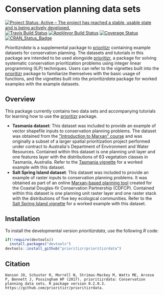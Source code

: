 
<!--- README.md is generated from README.Rmd. Please edit that file -->
Conservation planning data sets
===============================

[![Project Status: Active – The project has reached a stable, usable state and is being actively developed.](http://www.repostatus.org/badges/latest/active.svg)](http://www.repostatus.org/#active) [![Travis Build Status](https://img.shields.io/travis/prioritizr/prioritizrdata/master.svg?label=Mac%20OSX%20%26%20Linux)](https://travis-ci.org/prioritizr/prioritizrdata) [![AppVeyor Build Status](https://img.shields.io/appveyor/ci/jeffreyhanson/prioritizrdata/master.svg?label=Windows)](https://ci.appveyor.com/project/jeffreyhanson/prioritizrdata) [![Coverage Status](https://codecov.io/github/prioritizr/prioritizrdata/coverage.svg?branch=master)](https://codecov.io/github/prioritizr/prioritizrdata?branch=master) [![CRAN\_Status\_Badge](http://www.r-pkg.org/badges/version/prioritizrdata)](https://CRAN.R-project.org/package=prioritizrdata)

*Prioritizrdata* is a supplemental package to [prioritizr](https://github.com/prioritizr/prioritizr) containing example datasets for conservation planning. The datasets and tutorials in this package are intended to be used alongside [prioritizr](https://github.com/prioritizr/prioritizr), a package for solving systematic conservation prioritization problems using integer linear programming (ILP) techniques. Users can refer to the vignettes built into the [prioritizr](https://github.com/prioritizr/prioritizr) package to familiarize themselves with the basic usage of functions, and the vignettes built into the *prioritizrdata* package for worked examples with the example datasets.

Overview
--------

This package currently contains two data sets and accompanying tutorials for learning how to use the [prioritizr](https://github.com/prioritizr/prioritizr) package.

-   **Tasmania dataset**: This dataset was included to provide an example of vector shapefile inputs to conservation planning problems. The dataset was obtained from the ["Introduction to Marxan" course](http://marxan.net/courses) and was originally a subset of a larger spatial prioritization project performed under contract to Australia's Department of Environment and Water Resources. Contained within this dataset is one planning unit layer and one features layer with the distributions of 63 vegetation classes in Tasmania, Australia. Refer to the [Tasmania vignette](https://prioritizr.github.io/prioritizrdata/articles/tasmania.html) for a worked example with this dataset.
-   **Salt Spring Island dataset**: This dataset was included to provide an example of raster inputs to conservation planning problems. It was obtained as part of an online [Marxan-based planning tool](http://arcese.forestry.ubc.ca/marxan-tool) created for the Coastal Douglas-fir Conservation Partnership (CDFCP). Contained within this dataset is one planning unit raster layer and one raster stack with the distributions of five key ecological communities. Refer to the [Salt Spring Island vignette](https://prioritizr.github.io/prioritizrdata/articles/saltspring.html) for a worked example with this dataset.

Installation
------------

To install the developmental version *prioritizrdata*, use the following *R* code:

``` r
if(!require(devtools))
  install.packages("devtools")
devtools::install_github("prioritizr/prioritizrdata")
```

Citation
--------

    Hanson JO, Schuster R, Morrell N, Strimas-Mackey M, Watts ME, Arcese P, Bennett J, Possingham HP (2017). prioritizrdata: Conservation planning data sets. R package version 0.2.0.3. https://github.com/prioritizr/prioritizrdata.
